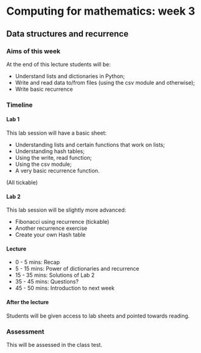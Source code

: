 # Computing for mathematics: week 3
## Data structures and recurrence

### Aims of this week

At the end of this lecture students will be:

- Understand lists and dictionaries in Python;
- Write and read data to/from files (using the csv module and otherwise);
- Write basic recurrence

### Timeline

#### Lab 1

This lab session will have a basic sheet:

- Understanding lists and certain functions that work on lists;
- Understanding hash tables;
- Using the write, read function;
- Using the csv module;
- A very basic recurrence function.

(All tickable)

#### Lab 2

This lab session will be slightly more advanced:

- Fibonacci using recurrence (tickable)
- Another recurrence exercise
- Create your own Hash table

#### Lecture

- 0 - 5 mins: Recap
- 5 - 15 mins: Power of dictionaries and recurrence
- 15 - 35 mins: Solutions of Lab 2
- 35 - 45 mins: Questions?
- 45 - 50 mins: Introduction to next week

#### After the lecture

Students will be given access to lab sheets and pointed towards reading.

### Assessment

This will be assessed in the class test.
